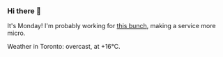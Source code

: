 ### Hi there :wave:

It's Monday! I'm probably working for [this bunch](https://github.com/kohofinancial), making a service more micro.

Weather in Toronto: overcast, at +16°C.
